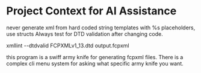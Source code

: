 # Project Context for AI Assistance

never generate xml from hard coded string templates with %s placeholders, use structs
Always test for DTD validation after changing code. 

xmllint --dtdvalid FCPXMLv1_13.dtd output.fcpxml

this program is a swiff army knife for generating fcpxml files. There is a complex cli menu system for asking what specific army knife you want.
